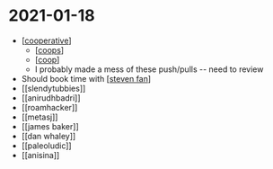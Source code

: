 # 2021-01-18

- [[cooperative]]
  - [[coops]]
  - [[coop]]
  - I probably made a mess of these push/pulls -- need to review
- Should book time with [[steven fan]]
- [[slendytubbies]]
- [[anirudhbadri]]
- [[roamhacker]]
- [[metasj]]
- [[james baker]]
- [[dan whaley]]
- [[paleoludic]]
- [[anisina]]

[//begin]: # "Autogenerated link references for markdown compatibility"
[cooperative]: ../cooperative "Cooperative"
[coops]: ../coops "Coops"
[coop]: ../coop "Coop"
[steven fan]: ../steven-fan "Steven Fan"
[//end]: # "Autogenerated link references"